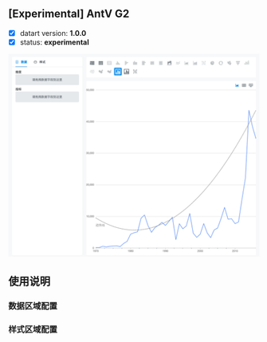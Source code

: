 ## [Experimental] AntV G2

- [x] datart version: **1.0.0**
- [x] status: **experimental**

![ZRender](./experiment-antvg2-chart.png)

## 使用说明

### 数据区域配置

### 样式区域配置


